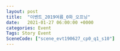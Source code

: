```yaml
---
layout: post
title:  "이벤트_2019여름_0화_오프닝"
date:   2021-01-27 06:00:00 +0000
categories: Event
Tags: Story Event
SceneCode: ["scene_evt190627_cp0_q1_s10"]
---
```

